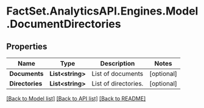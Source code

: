 # FactSet.AnalyticsAPI.Engines.Model.DocumentDirectories

## Properties

Name | Type | Description | Notes
------------ | ------------- | ------------- | -------------
**Documents** | **List&lt;string&gt;** | List of documents | [optional] 
**Directories** | **List&lt;string&gt;** | List of directories. | [optional] 

[[Back to Model list]](../README.md#documentation-for-models) [[Back to API list]](../README.md#documentation-for-api-endpoints) [[Back to README]](../README.md)

